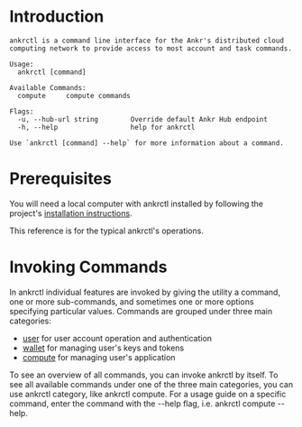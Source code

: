# Introduction

```
ankrctl is a command line interface for the Ankr's distributed cloud computing network to provide access to most account and task commands.

Usage:
  ankrctl [command]

Available Commands:
  compute     compute commands

Flags:
  -u, --hub-url string        Override default Ankr Hub endpoint
  -h, --help                  help for ankrctl

Use `ankrctl [command] --help` for more information about a command.
```

# Prerequisites

You will need a local computer with ankrctl installed by following the project's [installation instructions](doc/install.md).

This reference is for the typical ankrctl's operations. 

# Invoking Commands

In ankrctl individual features are invoked by giving the utility a command, one or more sub-commands, and sometimes one or more options specifying particular values. Commands are grouped under three main categories:

* [user](doc/user.md) for user account operation and authentication
* [wallet](doc/wallet.md) for managing user's keys and tokens
* [compute](doc/compute.md) for managing user's application

To see an overview of all commands, you can invoke ankrctl by itself. To see all available commands under one of the three main categories, you can use ankrctl category, like ankrctl compute. For a usage guide on a specific command, enter the command with the --help flag, i.e. ankrctl compute --help.